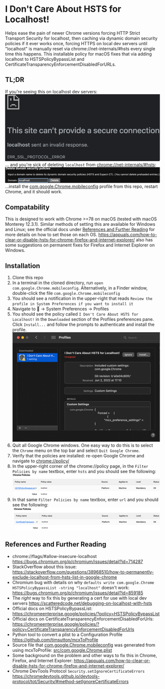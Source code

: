 # I Don't Care About HSTS for Localhost!

Helps ease the pain of newer Chrome versions forcing HTTP Strict Transport Security for localhost, then caching via dynamic domain security policies if it ever works once, forcing HTTPS on local dev servers until "localhost" is manually reset via chrome://net-internals/#hsts every single time this happens. This installable policy for macOS fixes that via adding localhost to HSTSPolicyBypassList and CertificateTransparencyEnforcementDisabledForURLs.

## TL;DR

If you're seeing this on localhost dev servers:
![img/sadface.png](img/sadface.png?raw=true "img/sadface.png")
... and you're sick of deleting `localhost` from [chrome://net-internals/#hsts](chrome://net-internals/#hsts):
![img/net-internals.png](img/net-internals.png?raw=true "img/net-internals.png")
...install the [com.google.Chrome.mobileconfig](com.google.Chrome.mobileconfig) profile from this repo, restart Chrome, and it should work.

## Compatability

This is designed to work with Chrome >=78 on macOS (tested with macOS Monterey 12.3.1). Similar methods of setting this are available for Windows and Linux; see the official docs under [References and Further Reading](#references-and-further-reading) for more details on how to set those on each OS. https://appuals.com/how-to-clear-or-disable-hsts-for-chrome-firefox-and-internet-explorer/ also has some suggestions on permanent fixes for Firefox and Internet Explorer on Windows.

## Installation

1. Clone this repo
2. In a terminal in the cloned directory, run `open com.google.Chrome.mobileconfig`. Alternatively, in a Finder window, double-click the file `com.google.Chrome.mobileconfig`
3. You should see a notification in the upper-right that reads `Review the profile in System Preferences if you want to install it`
4. Navigate to  -> System Preferences -> Profiles
5. You should see the policy called `I Don't Care About HSTS for Localhost!` in the `Downloaded` section of the Profiles preferences pane. Click `Install...` and follow the prompts to authenticate and install the profile.
![img/policy.png](img/policy.png?raw=true "img/policy.png")
6. Quit all Google Chrome windows. One easy way to do this is to select the `Chrome` menu on the top bar and select `Quit Google Chrome`.
7. Verify that the policies are installed: re-open Google Chrome and navigate to [chrome://policy/](chrome://policy/) 
8. In the upper-right corner of the chrome://policy page, in the `Filter Policies by name` textbox, enter `hsts` and you should see the following:
![img/hstspolicybypasslist.png](img/hstspolicybypasslist.png?raw=true "img/hstspolicybypasslist.png")
9. In that same `Filter Policies by name` textbox, enter `url` and you should see the following:
![img/certificatetransparencyenforcementdisabledforurls.png](img/certificatetransparencyenforcementdisabledforurls.png?raw=true "img/certificatetransparencyenforcementdisabledforurls.png")


## References and Further Reading
- chrome://flags/#allow-insecure-localhost https://bugs.chromium.org/p/chromium/issues/detail?id=714287
- StackOverflow about this issue: https://stackoverflow.com/questions/38968510/how-to-permanently-exclude-localhost-from-hsts-list-in-google-chrome
- Chromium bug with details on why `defaults write com.google.Chrome HSTSPolicyBypassList -string "localhost"` doesn't work: https://bugs.chromium.org/p/chromium/issues/detail?id=859185
- The *right* way to fix this by generating a cert for use with local dev servers https://scatteredcode.net/debugging-on-localhost-with-hsts
- Official docs on HSTSPolicyBypassList: https://chromeenterprise.google/policies/?policy=HSTSPolicyBypassList
- Official docs on CertificateTransparencyEnforcementDisabledForUrls: https://chromeenterprise.google/policies/?policy=CertificateTransparencyEnforcementDisabledForUrls
- Python tool to convert a plist to a Configuration Profile https://github.com/timsutton/mcxToProfile
- Source file that [com.google.Chrome.mobileconfig](com.google.Chrome.mobileconfig) was generated from using mcxToProfile: [src/com.google.Chrome.plist](src/com.google.Chrome.plist)
- Some background on the problem and other ways to fix this in Chrome, Firefox, and Internet Explorer: https://appuals.com/how-to-clear-or-disable-hsts-for-chrome-firefox-and-internet-explorer/
- Chrome DevTools Protocol `Security.setIgnoreCertificateErrors` https://chromedevtools.github.io/devtools-protocol/tot/Security/#method-setIgnoreCertificateErrors